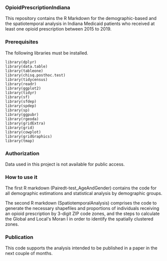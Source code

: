 
### OpioidPrescriptionIndiana
This repository contains the R Markdown for the demographic-based and the spatiotemporal analysis in Indiana Medicaid patients who received at least one opioid prescription between 2015 to 2019. 

### Prerequisites 
The following libraries must be installed. 

```
library(dplyr)
library(data.table)
library(tableone)
library(chisq.posthoc.test)
library(tidycensus)
library(readr)
library(ggplot2)
library(tidyr)
library(sf)
library(sfdep)
library(spdep)
library(sp)
library(ggpubr)
library(rgeoda)
library(gridExtra)
library(grid)
library(cowplot)
library(gridGraphics)
library(tmap)

```
### Authorization 
Data used in this project is not available for public access. 

### How to use it
The first R markdown (Pairedt-test_AgeAndGender) contains the code for all demographic estimations and statistical analysis by demographic groups. 

The second R markdown (SpatiotemporalAnalysis) comprises the code to generate the necessary shapefiles and proportions of individuals receiving an opioid prescription by 3-digit ZIP code zones, and the steps to calculate the Global and Local's Moran I in order to identify the spatially clustered zones.   

### Publication 
This code supports the analysis intended to be published in a paper in the next couple of months.  




